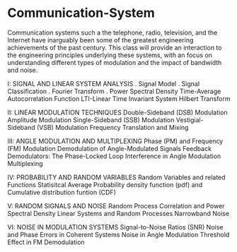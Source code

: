 # Communication-System

Communication systems such a the telephone, radio, television, and the Internet have inarguably been some of the greatest engineering achievements of the past century. This class will provide an interaction to the engineering principles underlying these systems, with an focus on understanding different types of modulation and the impact of bandwidth and noise.

I: SIGNAL AND LINEAR SYSTEM ANALYSIS . 
   Signal Model . 
   Signal Classification . 
   Fourier Transform . 
   Power Spectral Density
   Time-Average Autocorrelation Function
   LTI-Linear Time Invariant System
   Hilbert Transform

II: LINEAR MODULATION TECHNIQUES
   Double-Sideband (DSB) Modulation
   Amplitude Modulation
   Single-Sideband (SSB) Modulation
   Vestigial-Sideband (VSB) Modulation
   Frequency Translation and Mixing

III: ANGLE MODULATION AND MULTIPLEXING
   Phase (PM) and Frequency (FM) Modulation
   Demodulation of Angle-Modulated Signals
   Feedback Demodulators: The Phase-Locked Loop
   Interference in Angle Modulation
   Multiplexing

IV: PROBABILITY AND RANDOM VARIABLES
   Random Variables and related Functions
   Statisitcal Average
   Probability density function (pdf) and Cumulative distribution funtion (CDF)
   
V: RANDOM SIGNALS AND NOISE
   Random Process 
   Correlation and Power Spectral Density
   Linear Systems and Random Processes
   Narrowband Noise
   
   
VI: NOISE IN MODULATION SYSTEMS
   Signal-to-Noise Ratios (SNR)
   Noise and Phase Errors in Coherent Systems
   Noise in Angle Modulation
   Threshold Effect in FM Demodulation
